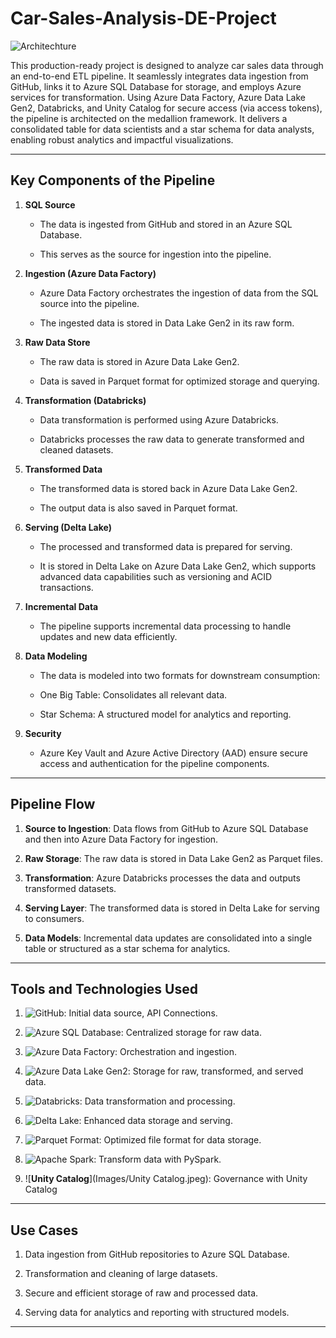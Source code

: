 # Car-Sales-Analysis-DE-Project

![Architechture](Images/image.png)

This production-ready project is designed to analyze car sales data through an end-to-end ETL pipeline. It seamlessly integrates data ingestion from GitHub, links it to Azure SQL Database for storage, and employs Azure services for transformation. Using Azure Data Factory, Azure Data Lake Gen2, Databricks, and Unity Catalog for secure access (via access tokens), the pipeline is architected on the medallion framework. It delivers a consolidated table for data scientists and a star schema for data analysts, enabling robust analytics and impactful visualizations.

---

## Key Components of the Pipeline

1. **SQL Source**

    - The data is ingested from GitHub and stored in an Azure SQL Database.

    - This serves as the source for ingestion into the pipeline.

2. **Ingestion (Azure Data Factory)**

    - Azure Data Factory orchestrates the ingestion of data from the SQL source into the pipeline.

    - The ingested data is stored in Data Lake Gen2 in its raw form.

3. **Raw Data Store**

    - The raw data is stored in Azure Data Lake Gen2.

    - Data is saved in Parquet format for optimized storage and querying.

4. **Transformation (Databricks)**

    - Data transformation is performed using Azure Databricks.

    - Databricks processes the raw data to generate transformed and cleaned datasets.

5. **Transformed Data**

    - The transformed data is stored back in Azure Data Lake Gen2.

    - The output data is also saved in Parquet format.

6. **Serving (Delta Lake)**

    - The processed and transformed data is prepared for serving.

    - It is stored in Delta Lake on Azure Data Lake Gen2, which supports advanced data capabilities such as versioning and ACID transactions.

7. **Incremental Data**

    - The pipeline supports incremental data processing to handle updates and new data efficiently.

8. **Data Modeling**

    - The data is modeled into two formats for downstream consumption:

    - One Big Table: Consolidates all relevant data.

    - Star Schema: A structured model for analytics and reporting.

9. **Security**

    - Azure Key Vault and Azure Active Directory (AAD) ensure secure access and authentication for the pipeline components.

---

## Pipeline Flow

1. **Source to Ingestion**: Data flows from GitHub to Azure SQL Database and then into Azure Data Factory for ingestion.

2. **Raw Storage**: The raw data is stored in Data Lake Gen2 as Parquet files.

3. **Transformation**: Azure Databricks processes the data and outputs transformed datasets.

4. **Serving Layer**: The transformed data is stored in Delta Lake for serving to consumers.

5. **Data Models**: Incremental data updates are consolidated into a single table or structured as a star schema for analytics.

---

## Tools and Technologies Used

1. ![**GitHub**](Images/image-1.png): Initial data source, API Connections.

2. ![**Azure SQL Database**](Images/10130-icon-service-SQL-Database.svg): Centralized storage for raw data.

3. ![**Azure Data Factory**](Images/10126-icon-service-Data-Factories.svg): Orchestration and ingestion.

4. ![**Azure Data Lake Gen2**](Images/datalake.png): Storage for raw, transformed, and served data.

5. ![**Databricks**](Images/10787-icon-service-Azure-Databricks.svg): Data transformation and processing.

6. ![**Delta Lake**](Images/deltalake.png): Enhanced data storage and serving.

7. ![**Parquet Format**](Images/parquet.webp): Optimized file format for data storage.

8. ![**Apache Spark**](Images/apache-spark.png): Transform data with PySpark.

9. ![**Unity Catalog**](Images/Unity Catalog.jpeg): Governance with Unity Catalog
---

## Use Cases

1. Data ingestion from GitHub repositories to Azure SQL Database.

2. Transformation and cleaning of large datasets.

3. Secure and efficient storage of raw and processed data.

4. Serving data for analytics and reporting with structured models.

---
